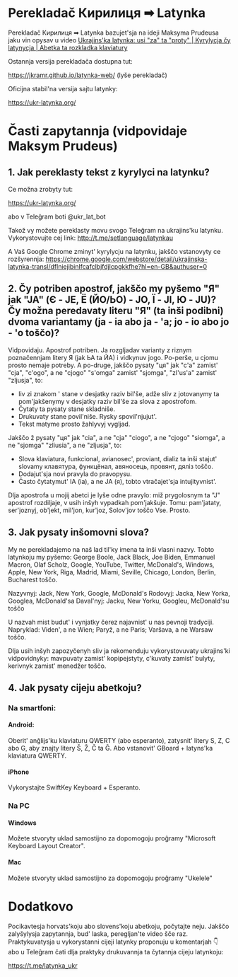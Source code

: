 # Perekladač Кирилиця ➡ Latynka

Perekladač Кирилиця ➡ Latynka bazujet'sja na ideji Maksyma Prudeusa jaku vin opysav u video [Ukrajins'ka latynka: usi "za" ta "proty" | Kyrylycja čy latynycja | Abetka ta rozkladka klaviatury][video]

Ostannja versija perekladača dostupna tut:

https://jkramr.github.io/latynka-web/ (lyše perekladač)

Oficijna stabil'na versija sajtu latynky:

https://ukr-latynka.org/

[video]: https://youtu.be/nHeE2x2UNw4 "Video na kanali Maksyma Prudeusa"

# Časti zapytannja (vidpovidaje Maksym Prudeus)

## 1. Jak pereklasty tekst z kyrylyci na latynku?

Ce možna zrobyty tut: 

https://ukr-latynka.org/

abo v Teleĝram boti @ukr_lat_bot

Takož vy možete pereklasty movu svogo Teleĝram na ukrajins'ku latynku. 
Vykorystovujte cej link:
http://t.me/setlanguage/latynkau

A Vaš Google Chrome zminyt' kyrylycju na latynku, jakščo vstanovyty ce rozšyrennja:
https://chrome.google.com/webstore/detail/ukrajinska-latynka-transl/dflniejibinlfcafclbjfdjlcpgkkfhe?hl=en-GB&authuser=0

## 2. Čy potriben apostrof, jakščo my pyšemo "Я" jak "JA" (Є - JE, Ё (ЙО/ЬО) - JO, Ї - JI, Ю - JU)? Čy možna peredavaty literu "Я" (ta inši podibni) dvoma variantamy (ja - ia abo ja - 'a; jo - io abo jo - 'o toščo)?

Vidpovidaju. 
Apostrof potriben. 
Ja rozgljadav varianty z riznym poznačennjam litery Я (jak ЬА ta ЙА) i vidkynuv jogo. Po-perše, u cjomu prosto nemaje potreby. A po-druge, jakščo pysaty "ця" jak "c'a" zamist' "cja",
"c'ogo", a ne "cjogo"
"s'omga" zamist' "sjomga",
"zl'us'a" zamist' "zljusja",
to:
- liv zi znakom ' stane v desjatky raziv bil'še, adže sliv z jotovanymy ta pom'jakšenymy v desjatky raziv bil'še za slova z apostrofom.
- Čytaty ta pysaty stane skladniše.
- Drukuvaty stane povil'niše. Rysky spovil'njujut'.
- Tekst matyme prosto žahlyvyj vygljad.

Jakščo ž pysaty "ця" jak
"cia", a ne "cja"
"ciogo", a ne "cjogo"
"siomga", a ne "sjomga"
"zliusia", a ne "zljusja",
to:

- Slova klaviatura, funkcional, avianosec', proviant, dializ ta inši stajut' slovamy клавятура, функцёнал, авяносець, провянт, дяліз toščo.
- Dodajut'sja novi pravyla do pravopysu.
- Často čytatymut' IA (іа), a ne JA (я), tobto vtračajet'sja intujityvnist'.

Dlja apostrofa u mojij abetci je lyše odne pravylo:
miž prygolosnym ta "J" apostrof rozdiljaje, v usih inšyh vypadkah pom'jakšuje.
Tomu: pam'jataty, ser'joznyj, ob'jekt, mil'jon, kur'joz, Solov'jov toščo
Vse. Prosto.

## 3. Jak pysaty inšomovni slova?

My ne perekladajemo na naš lad til'ky imena ta inši vlasni nazvy.
Tobto latynkoju my pyšemo: George Boole, Jack Black, Joe Biden, Emmanuel Macron, Olaf Scholz, Google, YouTube, Twitter, McDonald's, Windows, Apple, New York, Riga, Madrid, Miami, Seville, Chicago, London, Berlin, Bucharest toščo.

Nazyvnyj: Jack, New York, Google, McDonald's
Rodovyj: Jacka, New Yorka, Googlea, McDonald'sa
Daval'nyj: Jacku, New Yorku, Googleu, McDonald'su
toščo

U nazvah mist budut' i vynjatky čerez najavnist' u nas pevnoji tradyciji. 
Napryklad: Viden', a ne Wien; Paryž, a ne Paris; Varšava, a ne Warsaw toščo.

Dlja usih inšyh zapozyčenyh sliv ja rekomenduju vykorystovuvaty ukrajins'ki vidpovidnyky:
mavpuvaty zamist' kopipejstyty, c'kuvaty zamist' bulyty, kerivnyk zamist' menedžer toščo.

## 4. Jak pysaty cijeju abetkoju?

### Na smartfoni:

#### Android: 

Oberit' anĝlijs'ku klaviaturu QWERTY (abo esperanto), zatysnit' litery S, Z, C abo G, aby znajty litery Š, Ž, Č ta Ĝ.
Abo vstanovit' GBoard + latyns'ka klaviatura QWERTY.

#### iPhone

Vykorystajte SwiftKey Keyboard + Esperanto.

### Na PC

#### Windows

Možete stvoryty uklad samostijno za dopomogoju proĝramy "Microsoft Keyboard Layout Creator".

#### Mac

Možete stvoryty uklad samostijno za dopomogoju proĝramy "Ukelele"

# Dodatkovo

Pocikavtesja horvats'koju abo slovens'koju abetkoju, počytajte neju. 
Jakščo zalyšylysja zapytannja, bud' laska, peregljan'te video šče raz.
Praktykuvatysja u vykorystanni cijeji latynky proponuju u komentarjah 👇
abo u Teleĝram čati dlja praktyky drukuvannja ta čytannja cijeju latynkoju:

https://t.me/latynka_ukr

